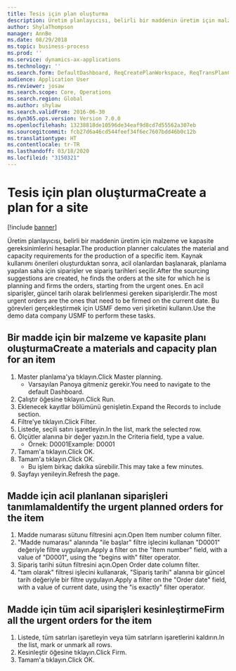 ```yaml
---
title: Tesis için plan oluşturma
description: Üretim planlayıcısı, belirli bir maddenin üretim için malzeme ve kapasite gereksinimlerini hesaplar.
author: ShylaThompson
manager: AnnBe
ms.date: 08/29/2018
ms.topic: business-process
ms.prod: ''
ms.service: dynamics-ax-applications
ms.technology: ''
ms.search.form: DefaultDashboard, ReqCreatePlanWorkspace, ReqTransPlanCard, ReqTransPOUrgentFormPart, SysQueryForm
audience: Application User
ms.reviewer: josaw
ms.search.scope: Core, Operations
ms.search.region: Global
ms.author: shylaw
ms.search.validFrom: 2016-06-30
ms.dyn365.ops.version: Version 7.0.0
ms.openlocfilehash: 13238818de10596de34eaf9d8cd7d55562a307eb
ms.sourcegitcommit: fcb27d6a46cd544feef34f6ec7607bdd46b0c12b
ms.translationtype: HT
ms.contentlocale: tr-TR
ms.lasthandoff: 03/18/2020
ms.locfileid: "3150321"
---
```

# <a name="create-a-plan-for-a-site"></a><span data-ttu-id="803dc-103">Tesis için plan oluşturma</span><span class="sxs-lookup"><span data-stu-id="803dc-103">Create a plan for a site</span></span>

[!include [banner](../../includes/banner.md)]

<span data-ttu-id="803dc-104">Üretim planlayıcısı, belirli bir maddenin üretim için malzeme ve kapasite gereksinimlerini hesaplar.</span><span class="sxs-lookup"><span data-stu-id="803dc-104">The production planner calculates the material and capacity requirements for the production of a specific item.</span></span> <span data-ttu-id="803dc-105">Kaynak kullanımı önerileri oluşturduktan sonra, acil olanlardan başlanarak, planlama yapılan saha için siparişler ve sipariş tarihleri seçilir.</span><span class="sxs-lookup"><span data-stu-id="803dc-105">After the sourcing suggestions are created, he finds the orders at the site for which he is planning and firms the orders, starting from the urgent ones.</span></span> <span data-ttu-id="803dc-106">En acil siparişler, güncel tarih olarak belirlenmesi gereken siparişlerdir.</span><span class="sxs-lookup"><span data-stu-id="803dc-106">The most urgent orders are the ones that need to be firmed on the current date.</span></span> <span data-ttu-id="803dc-107">Bu görevleri gerçekleştirmek için USMF demo veri şirketini kullanın.</span><span class="sxs-lookup"><span data-stu-id="803dc-107">Use the demo data company USMF to perform these tasks.</span></span>


## <a name="create-a-materials-and-capacity-plan-for-an-item"></a><span data-ttu-id="803dc-108">Bir madde için bir malzeme ve kapasite planı oluşturma</span><span class="sxs-lookup"><span data-stu-id="803dc-108">Create a materials and capacity plan for an item</span></span>
1. <span data-ttu-id="803dc-109">Master planlama'ya tıklayın.</span><span class="sxs-lookup"><span data-stu-id="803dc-109">Click Master planning.</span></span>
    * <span data-ttu-id="803dc-110">Varsayılan Panoya gitmeniz gerekir.</span><span class="sxs-lookup"><span data-stu-id="803dc-110">You need to navigate to the default Dashboard.</span></span>  
2. <span data-ttu-id="803dc-111">Çalıştır öğesine tıklayın.</span><span class="sxs-lookup"><span data-stu-id="803dc-111">Click Run.</span></span>
3. <span data-ttu-id="803dc-112">Eklenecek kayıtlar bölümünü genişletin.</span><span class="sxs-lookup"><span data-stu-id="803dc-112">Expand the Records to include section.</span></span>
4. <span data-ttu-id="803dc-113">Filtre'ye tıklayın.</span><span class="sxs-lookup"><span data-stu-id="803dc-113">Click Filter.</span></span>
5. <span data-ttu-id="803dc-114">Listede, seçili satırı işaretleyin.</span><span class="sxs-lookup"><span data-stu-id="803dc-114">In the list, mark the selected row.</span></span>
6. <span data-ttu-id="803dc-115">Ölçütler alanına bir değer yazın.</span><span class="sxs-lookup"><span data-stu-id="803dc-115">In the Criteria field, type a value.</span></span>
    * <span data-ttu-id="803dc-116">Örnek: D0001</span><span class="sxs-lookup"><span data-stu-id="803dc-116">Example: D0001</span></span>  
7. <span data-ttu-id="803dc-117">Tamam'a tıklayın.</span><span class="sxs-lookup"><span data-stu-id="803dc-117">Click OK.</span></span>
8. <span data-ttu-id="803dc-118">Tamam'a tıklayın.</span><span class="sxs-lookup"><span data-stu-id="803dc-118">Click OK.</span></span>
    * <span data-ttu-id="803dc-119">Bu işlem birkaç dakika sürebilir.</span><span class="sxs-lookup"><span data-stu-id="803dc-119">This may take a few minutes.</span></span>  
9. <span data-ttu-id="803dc-120">Sayfayı yenileyin.</span><span class="sxs-lookup"><span data-stu-id="803dc-120">Refresh the page.</span></span>

## <a name="identify-the-urgent-planned-orders-for-the-item"></a><span data-ttu-id="803dc-121">Madde için acil planlanan siparişleri tanımlama</span><span class="sxs-lookup"><span data-stu-id="803dc-121">Identify the urgent planned orders for the item</span></span>
1. <span data-ttu-id="803dc-122">Madde numarası sütunu filtresini açın.</span><span class="sxs-lookup"><span data-stu-id="803dc-122">Open Item number column filter.</span></span>
2. <span data-ttu-id="803dc-123">"Madde numarası" alanında "ile başlar" filtre işlecini kullanan "D0001" değeriyle filtre uygulayın.</span><span class="sxs-lookup"><span data-stu-id="803dc-123">Apply a filter on the "Item number" field, with a value of "D0001", using the "begins with" filter operator.</span></span>
3. <span data-ttu-id="803dc-124">Sipariş tarihi sütun filtresini açın.</span><span class="sxs-lookup"><span data-stu-id="803dc-124">Open Order date column filter.</span></span>
4. <span data-ttu-id="803dc-125">"tam olarak" filtresi işlecini kullanarak, "Sipariş tarihi" alanına bir güncel tarih değeriyle bir filtre uygulayın.</span><span class="sxs-lookup"><span data-stu-id="803dc-125">Apply a filter on the "Order date" field, with a value of current date, using the "is exactly" filter operator.</span></span>

## <a name="firm-all-the-urgent-orders-for-the-item"></a><span data-ttu-id="803dc-126">Madde için tüm acil siparişleri kesinleştirme</span><span class="sxs-lookup"><span data-stu-id="803dc-126">Firm all the urgent orders for the item</span></span>
1. <span data-ttu-id="803dc-127">Listede, tüm satırları işaretleyin veya tüm satırların işaretlerini kaldırın.</span><span class="sxs-lookup"><span data-stu-id="803dc-127">In the list, mark or unmark all rows.</span></span>
2. <span data-ttu-id="803dc-128">Kesinleştir öğesine tıklayın.</span><span class="sxs-lookup"><span data-stu-id="803dc-128">Click Firm.</span></span>
3. <span data-ttu-id="803dc-129">Tamam'a tıklayın.</span><span class="sxs-lookup"><span data-stu-id="803dc-129">Click OK.</span></span>

